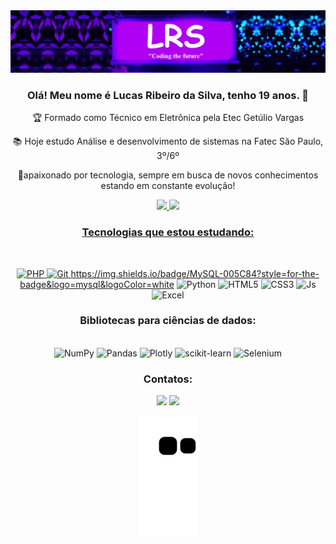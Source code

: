 <img src="https://github.com/Lucas-Ribeiro-Da-Silva/Lucas-Ribeiro-Da-Silva/blob/8d33e26746eccbbf024ee6d17043e2ffef2504ff/minhaMarcaCapa2.jpg">

<div align="center">
  
### Olá! Meu nome é Lucas Ribeiro da Silva, tenho 19 anos. 👋

🏆 Formado como Técnico em Eletrônica pela Etec Getúlio Vargas

📚 Hoje estudo Análise e desenvolvimento de sistemas na Fatec São Paulo, 3º/6º

💙apaixonado por tecnologia, sempre em busca de novos conhecimentos estando em constante evolução!

  <a href="https://github.com/Lucas-Ribeiro-Da-Silva">
  <img height="180em" src="https://github-readme-stats.vercel.app/api?username=Lucas-Ribeiro-Da-Silva&show_icons=true&theme=highcontrast&include_all_commits=true&count_private=true"/>
  <img height="180em" src="https://github-readme-stats.vercel.app/api/top-langs/?username=Lucas-Ribeiro-Da-Silva&layout=compact&langs_count=7&theme=highcontrast"/>

 ### Tecnologias que estou estudando:

<div style="display: inline_block"><br>
  
  ![PHP](https://img.shields.io/badge/php-%23777BB4.svg?style=for-the-badge&logo=php&logoColor=white)
  ![Git](https://img.shields.io/badge/git-%23F05033.svg?style=for-the-badge&logo=git&logoColor=white)
  https://img.shields.io/badge/MySQL-005C84?style=for-the-badge&logo=mysql&logoColor=white
  <img alt="Python" src="https://img.shields.io/badge/Python-3776AB?style=for-the-badge&logo=python&logoColor=white">
  <img alt="HTML5" src="https://img.shields.io/badge/HTML5-E34F26?style=for-the-badge&logo=html5&logoColor=white">
  <img alt="CSS3" src="https://img.shields.io/badge/CSS3-1572B6?style=for-the-badge&logo=css3&logoColor=white">
  <img alt="Js" src="https://img.shields.io/badge/JavaScript-F7DF1E?style=for-the-badge&logo=javascript&logoColor=black">
  <img alt="Excel" src="https://img.shields.io/badge/Microsoft_Excel-217346?style=for-the-badge&logo=microsoft-excel&logoColor=white">
  
 
</div>
 
  ### Bibliotecas para ciências de dados:

<span style="display: inline_block"><br>
  ![NumPy](https://img.shields.io/badge/numpy-%23013243.svg?style=for-the-badge&logo=numpy&logoColor=white)
  ![Pandas](https://img.shields.io/badge/pandas-%23150458.svg?style=for-the-badge&logo=pandas&logoColor=white)
  ![Plotly](https://img.shields.io/badge/Plotly-%233F4F75.svg?style=for-the-badge&logo=plotly&logoColor=white)
  ![scikit-learn](https://img.shields.io/badge/scikit--learn-%23F7931E.svg?style=for-the-badge&logo=scikit-learn&logoColor=white)
  ![Selenium](https://img.shields.io/badge/-selenium-%43B02A?style=for-the-badge&logo=selenium&logoColor=white)
  
  
</span>
 
<div> 
  
### Contatos:
  <a href = "mailto:lrds37580@gmail.com"><img src="https://img.shields.io/badge/-Gmail-%23333?style=for-the-badge&logo=gmail&logoColor=white" target="_blank"></a>
  <a href="https://www.linkedin.com/in/lucas-ribeiro-da-silva-777b85231/" target="_blank"><img src="https://img.shields.io/badge/-LinkedIn-%230077B5?style=for-the-badge&logo=linkedin&logoColor=white" target="_blank"></a> 

</div>
  
![snake gif](https://github.com/Lucas-Ribeiro-Da-Silva/Lucas-Ribeiro-Da-Silva/blob/output/github-contribution-grid-snake.svg)
 
 
  
